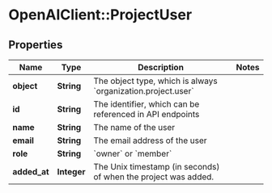 # OpenAIClient::ProjectUser

## Properties
Name | Type | Description | Notes
------------ | ------------- | ------------- | -------------
**object** | **String** | The object type, which is always &#x60;organization.project.user&#x60; | 
**id** | **String** | The identifier, which can be referenced in API endpoints | 
**name** | **String** | The name of the user | 
**email** | **String** | The email address of the user | 
**role** | **String** | &#x60;owner&#x60; or &#x60;member&#x60; | 
**added_at** | **Integer** | The Unix timestamp (in seconds) of when the project was added. | 

